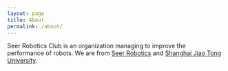 ```yaml
---
layout: page
title: About
permalink: /about/
---
```

Seer Robotics Club is an organization managing to improve the performance of
robots. We are from [Seer Robotics][seer] 
and [Shanghai Jiao Tong University][SJTU].

[seer]:http://www.seer-robotics.com/
[SJTU]:http://en.sjtu.edu.cn
